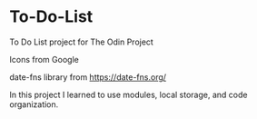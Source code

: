 # To-Do-List
To Do List project for The Odin Project

Icons from Google

date-fns library from https://date-fns.org/

In this project I learned to use modules, local storage, and code organization.